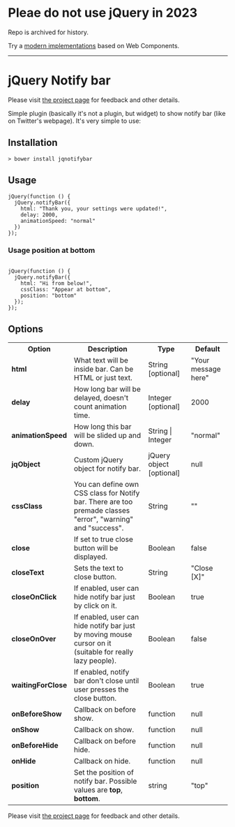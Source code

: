 # Pleae do not use jQuery in 2023

Repo is archived for history.

Try a [modern implementations](https://github.com/dknight/xz-notify) based on Web Components.

<hr>


# jQuery Notify bar

Please visit [the project page](http://www.whoop.ee/posts/2013/04/05/the-resurrection-of-jquery-notify-bar.html "the project page") for feedback and other details.

Simple plugin (basically it's not a plugin, but widget) to show notify bar (like on Twitter's webpage). It's very simple to use:

## Installation
<pre><code>&gt; bower install jqnotifybar</code></pre>

## Usage

<pre><code>jQuery(function () {
  jQuery.notifyBar({
    html: "Thank you, your settings were updated!",
    delay: 2000,
    animationSpeed: "normal"
  })
});
</code></pre>

### Usage position at bottom
<pre><code>
jQuery(function () {
  jQuery.notifyBar({
    html: "Hi from below!",
    cssClass: "Appear at bottom",
    position: "bottom"
  });
});
</code></pre>

## Options

<table class="table1">
  <tr>
    <th>Option</th>
    <th>Description</th>
    <th>Type</th>
    <th>Default</th>
  </tr>
  <tr>
    <td><strong>html</strong></td>
    <td>What text will be inside bar. Can be HTML or just text.</td>
    <td>String [optional]</td>
    <td>"Your message here"</td>
  </tr>
  <tr>
    <td><strong>delay</strong></td>
    <td>How long bar will be delayed, doesn't count animation time.</td>
    <td>Integer [optional]</td>
    <td>2000</td>
  </tr>
  <tr>
    <td><strong>animationSpeed</strong></td>
    <td>How long this bar will be slided up and down.</td>
    <td>String | Integer</td>
    <td>"normal"</td>
  </tr>
  <tr>
    <td><strong>jqObject</strong></td>
    <td>Custom jQuery object for notify bar.</td>
    <td>jQuery object [optional]</td>
    <td>null</td>
  </tr>
  <tr>
    <td><strong>cssClass</strong></td>
    <td>You can define own CSS class for Notify bar.
        There are too premade classes "error", "warning" and "success".</td>
    <td>String</td>
    <td>""</td>
  </tr>
  <tr>
    <td><strong>close</strong></td>
    <td>If set to true close button will be displayed.</td>
    <td>Boolean</td>
    <td>false</td>
  </tr>
  <tr>
    <td><strong>closeText</strong></td>
    <td>Sets the text to close button.</td>
    <td>String</td>
    <td>"Close [X]"</td>
  </tr>
  <tr>
    <td><strong>closeOnClick</strong></td>
    <td>If enabled, user can hide notify bar just by click on it.</td>
    <td>Boolean</td>
    <td>true</td>
  </tr>
  <tr>
    <td><strong>closeOnOver</strong></td>
    <td>If enabled, user can hide notify bar just by moving mouse cursor on it (suitable for really lazy people).</td>
    <td>Boolean</td>
    <td>false</td>
  </tr>
    <tr>
    <td><strong>waitingForClose</strong></td>
    <td>If enabled, notify bar don't close until user presses the close button.</td>
    <td>Boolean</td>
    <td>true</td>
  </tr>
  <tr>
    <td><strong>onBeforeShow</strong></td>
    <td>Callback on before show.</td>
    <td>function</td>
    <td>null</td>
  </tr>
  <tr>
    <td><strong>onShow</strong></td>
    <td>Callback on show.</td>
    <td>function</td>
    <td>null</td>
  </tr>
  <tr>
    <td><strong>onBeforeHide</strong></td>
    <td>Callback on before hide.</td>
    <td>function</td>
    <td>null</td>
  </tr>
  <tr>
    <td><strong>onHide</strong></td>
    <td>Callback on hide.</td>
    <td>function</td>
    <td>null</td>
  </tr>
  <tr>
    <td><strong>position</strong></td>
    <td>Set the position of notify bar. Possible values are <strong>top</strong>, <strong>bottom</strong>.</td>
    <td>string</td>
    <td>"top"</td>
  </tr>
  
</table>

Please visit [the project page](http://www.whoop.ee/posts/2013-04-05-the-resurrection-of-jquery-notify-bar/ "the project page") for feedback and other details.

